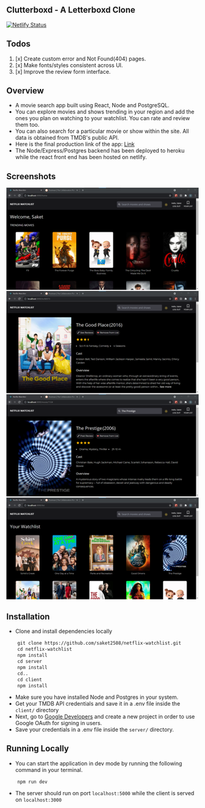 ## Clutterboxd - A Letterboxd Clone

[![Netlify Status](https://api.netlify.com/api/v1/badges/81eb625f-161e-4f3d-a46e-864c693e1b9a/deploy-status)](https://app.netlify.com/sites/netflixwatchlist/deploys)

## Todos

1. [x] Create custom error and Not Found(404) pages.
2. [x] Make fonts/styles consistent across UI.
3. [x] Improve the review form interface.


## Overview

- A movie search app built using React, Node and PostgreSQL.
- You can explore movies and shows trending in your region and add the ones you plan on watching to your watchlist. You can rate and review them too.
- You can also search for a particular movie or show within the site. All data is obtained from TMDB's public API.
- Here is the final production link of the app: [Link](https://netflixwatchlist.netlify.app/)
- The Node/Express/Postgres backend has been deployed to heroku while the react front end has been hosted on netlify.

## Screenshots

<img src="client/src/assets/home_screen.png"/>
<br/>
<img src="client/src/assets/show.png"/>
<br/>
<img src="client/src/assets/movie.png"/>
<br/>
<img src="client/src/assets/list.png"/>
<br/>

## Installation

- Clone and install dependencies locally
```
    git clone https://github.com/saket2508/netflix-watchlist.git
    cd netflix-watchlist
    npm install
    cd server
    npm install
    cd..
    cd client
    npm install
```
- Make sure you have installed Node and Postgres in your system.
- Get your TMDB API credentials and save it in a .env file inside the `client/` directory
- Next, go to [Google Developers](https://developers.google.com/identity/sign-in/web) and create a new project in order to use Google OAuth for signing in users.
- Save your credentials in a .env file inside the `server/` directory.

## Running Locally
- You can start the application in dev mode by running the following command in your terminal.
```
    npm run dev
```
- The server should run on port `localhost:5000` while the client is served on `localhost:3000`
